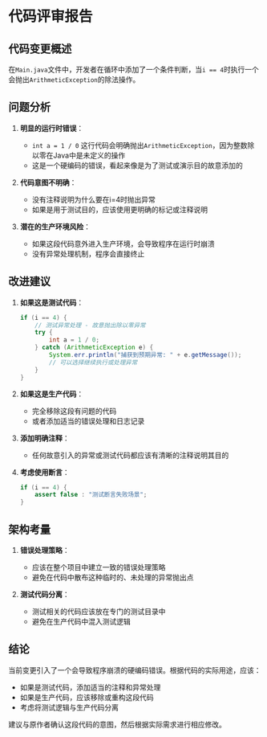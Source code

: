 # 代码评审报告

## 代码变更概述
在`Main.java`文件中，开发者在循环中添加了一个条件判断，当`i == 4`时执行一个会抛出`ArithmeticException`的除法操作。

## 问题分析

1. **明显的运行时错误**：
   - `int a = 1 / 0` 这行代码会明确抛出`ArithmeticException`，因为整数除以零在Java中是未定义的操作
   - 这是一个硬编码的错误，看起来像是为了测试或演示目的故意添加的

2. **代码意图不明确**：
   - 没有注释说明为什么要在i=4时抛出异常
   - 如果是用于测试目的，应该使用更明确的标记或注释说明

3. **潜在的生产环境风险**：
   - 如果这段代码意外进入生产环境，会导致程序在运行时崩溃
   - 没有异常处理机制，程序会直接终止

## 改进建议

1. **如果这是测试代码**：
   ```java
   if (i == 4) {
       // 测试异常处理 - 故意抛出除以零异常
       try {
           int a = 1 / 0;
       } catch (ArithmeticException e) {
           System.err.println("捕获到预期异常: " + e.getMessage());
           // 可以选择继续执行或处理异常
       }
   }
   ```

2. **如果这是生产代码**：
   - 完全移除这段有问题的代码
   - 或者添加适当的错误处理和日志记录

3. **添加明确注释**：
   - 任何故意引入的异常或测试代码都应该有清晰的注释说明其目的

4. **考虑使用断言**：
   ```java
   if (i == 4) {
       assert false : "测试断言失败场景";
   }
   ```

## 架构考量

1. **错误处理策略**：
   - 应该在整个项目中建立一致的错误处理策略
   - 避免在代码中散布这种临时的、未处理的异常抛出点

2. **测试代码分离**：
   - 测试相关的代码应该放在专门的测试目录中
   - 避免在生产代码中混入测试逻辑

## 结论

当前变更引入了一个会导致程序崩溃的硬编码错误。根据代码的实际用途，应该：
- 如果是测试代码，添加适当的注释和异常处理
- 如果是生产代码，应该移除或重构这段代码
- 考虑将测试逻辑与生产代码分离

建议与原作者确认这段代码的意图，然后根据实际需求进行相应修改。